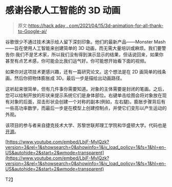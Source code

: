 # 感谢谷歌人工智能的 3D 动画

> 原文:[https://hack aday . com/2021/04/15/3d-animation-for-all-thank-to-Google-ai/](https://hackaday.com/2021/04/15/3d-animation-for-all-thanks-to-google-ai/)

谷歌很少不通过技术演示给人留下深刻印象。他们的最新产品——Monster Mash——旨在使用人工智能来创建简单的 3D 动画，而无需大量培训或麻烦。我们要警告你:我们不是艺术家，所以我们没有得到演示显示的结果，但话说回来，如果你甚至有点艺术感，你可能会比我们运气好。你可能想开始看下面的视频。

如果你对这项技术更感兴趣，还有一篇研究论文。这个想法是在 2D 画简单的线条画。然后你把物体膨胀成 3D。最后一步是描绘出动画路径。

这听起来很简单，但有几件事你需要知道。对象的主体需要是封闭的笔画。之后，您可以绘制开放的形状来提示系统它们是身体部位。右键单击绘图会将对象放在现有对象的后面，双击形状会创建一个对称的副本(例如，左右腿)。膨胀步骤背后有一些高功率数学，而最后一步是在模型上创建控制点，并使它们变形以产生运动的外观。

该项目的参与者来自捷克技术大学、苏黎世联邦理工学院和华盛顿大学。代码也是[开源](https://github.com/google/monster-mash)。

 [https://www.youtube.com/embed/LbjF-MylQzk?version=3&rel=1&showsearch=0&showinfo=1&iv_load_policy=1&fs=1&hl=en-US&autohide=2&start=2&wmode=transparent](https://www.youtube.com/embed/LbjF-MylQzk?version=3&rel=1&showsearch=0&showinfo=1&iv_load_policy=1&fs=1&hl=en-US&autohide=2&start=2&wmode=transparent)

T2】